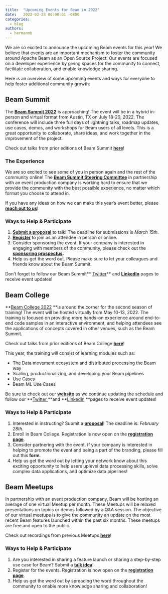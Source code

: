 ```yaml
---
title:  "Upcoming Events for Beam in 2022"
date:   2022-02-28 00:00:01 -0800
categories:
  - blog
authors:
  - hermannb
---
```

<!--
Licensed under the Apache License, Version 2.0 (the "License");
you may not use this file except in compliance with the License.
You may obtain a copy of the License at

http://www.apache.org/licenses/LICENSE-2.0

Unless required by applicable law or agreed to in writing, software
distributed under the License is distributed on an "AS IS" BASIS,
WITHOUT WARRANTIES OR CONDITIONS OF ANY KIND, either express or implied.
See the License for the specific language governing permissions and
limitations under the License.
-->

We are so excited to announce the upcoming Beam events for this year! We believe that events are an important mechanism to foster the community around Apache Beam as an Open Source Project. Our events are focused on a developer experience by giving spaces for the community to connect, facilitate collaboration, and enable knowledge sharing.

<!--more-->

Here is an overview of some upcoming events and ways for everyone to help foster additional community growth:

## Beam Summit

The **[Beam Summit 2022](https://2022.beamsummit.org/)** is approaching! The event will be in a hybrid in-person and virtual format from Austin, TX on July 18-20, 2022. The conference will include three full days of lightning talks, roadmap updates, use cases, demos, and workshops for Beam users of all levels. This is a great opportunity to collaborate, share ideas, and work together in the improvement of the project.

Check out talks from prior editions of Beam Summit **[here](https://www.youtube.com/watch?v=jses0W4Zalc&list=PL4dEBWmGSIU8vLWF56shrSuTsLXvO6Ex3)**!

### The Experience

We are so excited to see some of you in person again and the rest of the community online! The **[Beam Summit Steering Committee](https://2022.beamsummit.org/team/)** in partnership with an event production company is working hard to ensure that we provide the community with the best possible experience, no matter which format you choose to attend in.

If you have any ideas on how we can make this year’s event better, please **[reach out to us](mailto:contact@beamsummit.org)**!

### Ways to Help & Participate

1. **[Submit a proposal](https://sessionize.com/beam-summit-2022)** to talk! The deadline for submissions is _March 15th_.
2. **[Register](https://2022.beamsummit.org/tickets/)** to join as an attendee in person or online.
3. Consider sponsoring the event. If your company is interested in engaging with members of the community, please check out the **[sponsoring prospectus](https://2022.beamsummit.org/sponsors/).**
4. Help us get the word out. Please make sure to let your colleagues and friends know about the Beam Summit.

Don’t forget to follow our Beam Summit** [Twitter](https://twitter.com/BeamSummit?ref_src=twsrc%5Egoogle%7Ctwcamp%5Eserp%7Ctwgr%5Eauthor)** and **[LinkedIn](https://www.linkedin.com/company/beam-summit/?viewAsMember=true)** pages to receive event updates!

## Beam College

**[Beam College 2022](https://beamcollege.dev/) **is around the corner for the second season of training! The event will be hosted virtually from May 10-13, 2022. The training is focused on providing more hands-on experience around end-to-end code samples in an interactive environment, and helping attendees see the applications of concepts covered in other venues, such as the Beam Summit.

Check out talks from prior editions of Beam College **[here](https://www.youtube.com/playlist?list=PLjYq1UNvv2UcrfapfgKrnLXtYpkvHmpIh)**!

This year, the training will consist of learning modules such as:

*   The Data movement ecosystem and distributed processing the Beam way
*   Scaling, productionalizing, and developing your Beam pipelines
*   Use Cases
*   Beam ML Use Cases

Be sure to check out our **[website](https://beamcollege.dev/)** as we continue updating the schedule and follow our **[Twitter ](https://twitter.com/beam_college?ref_src=twsrc%5Egoogle%7Ctwcamp%5Eserp%7Ctwgr%5Eauthor)**and **[LinkedIn](https://www.linkedin.com/showcase/beam-college/) **pages to receive event updates!

### Ways to Help & Participate

1. Interested in instructing? Submit a **[proposal](https://docs.google.com/forms/d/e/1FAIpQLSct6RCrKtgsvxlgngKUGwKoB_iOKihXi1OadKyBQIsi00p3cQ/viewform?usp=sf_link)**! The deadline is: _February 28th._
2. Enroll in Beam College. Registration is now open on the **[registration page](https://beamcollege.dev/step/2022/)**.
3. Consider partnering with the event. If your company is interested in helping to promote the event and being a part of the branding, please fill out this **form**.
4. Help us get the word out by letting your network know about this exciting opportunity to help users uplevel data processing skills, solve complex data applications, and optimize data pipelines!

## Beam Meetups

In partnership with an event production company, Beam will be hosting an average of one virtual Meetup per month. These Meetups will be relaxed presentations on topics or demos followed by a Q&A session. The objective of our virtual meetups is to give the community an update on the most recent Beam features launched within the past six months. These meetups are free and open to the public.

Check out recordings from previous Meetups **[here](https://www.youtube.com/watch?v=8fNEs7SbefM&list=PL4dEBWmGSIU-cQSpYP7R1lSC6e2K_pTf1)**!

### Ways to Help & Participate

1. Are you interested in sharing a feature launch or sharing a step-by-step use case for Beam? Submit a **[talk idea](https://docs.google.com/forms/d/e/1FAIpQLScFg7fmOFc7fTvnJL_dmdhia4HDesW4HYxJsDeulnsHzIzqCg/viewform)**!
2. Register for the events. Registration is now open on the **[registration page](https://clowder.space/projects/apache-beam/)**.
3. Help us get the word out by spreading the word throughout the community to enable more knowledge sharing and collaboration!